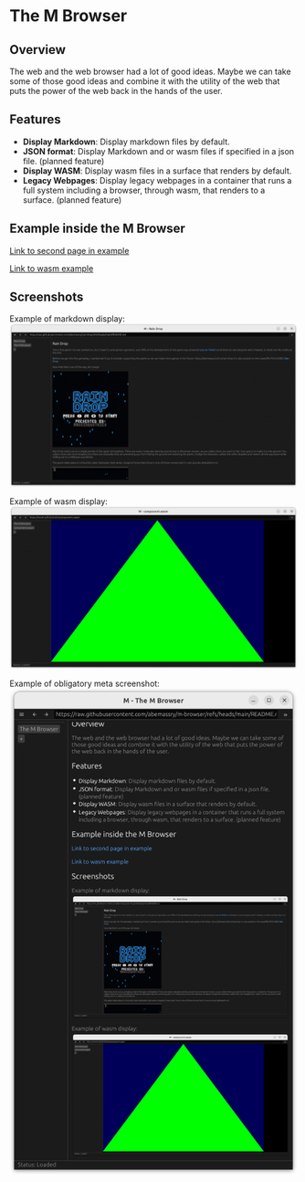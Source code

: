 # The M Browser

## Overview

The web and the web browser had a lot of good ideas. Maybe we can take some of those good ideas
and combine it with the utility of the web that puts the power of the web back in the hands of the user.

## Features

- **Display Markdown**: Display markdown files by default.
- **JSON format**: Display Markdown and or wasm files if specified in a json file. (planned
  feature)
- **Display WASM**: Display wasm files in a surface that renders by default.
- **Legacy Webpages**: Display legacy webpages in a container that runs a full system including a
  browser, through wasm, that renders to a surface. (planned feature)

## Example inside the M Browser

[Link to second page in example](https://raw.githubusercontent.com/abemassry/m-browser/refs/heads/main/pages/SECOND_PAGE.md)

[Link to wasm example](https://wsnd.io/ExZz2nOm/component.wasm)

## Screenshots
Example of markdown display:
![screenshot of M Browser displaying markdown](https://raw.githubusercontent.com/abemassry/m-browser/refs/heads/main/pages/screenshot_20251020.png)

Example of wasm display:
![screenshot of M Browser displaying wasm](https://raw.githubusercontent.com/abemassry/m-browser/refs/heads/main/pages/screenshot_wasm_20251020.png)

Example of obligatory meta screenshot:
![screenshot of M Browser displaying itself](https://raw.githubusercontent.com/abemassry/m-browser/refs/heads/main/pages/screenshot_meta_20251020.png)

